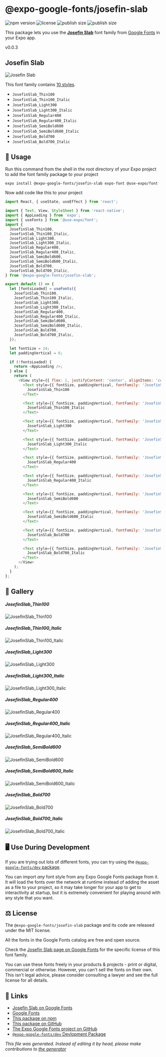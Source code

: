 # @expo-google-fonts/josefin-slab

![npm version](https://flat.badgen.net/npm/v/@expo-google-fonts/josefin-slab)
![license](https://flat.badgen.net/github/license/expo/google-fonts)
![publish size](https://flat.badgen.net/packagephobia/install/@expo-google-fonts/josefin-slab)
![publish size](https://flat.badgen.net/packagephobia/publish/@expo-google-fonts/josefin-slab)

This package lets you use the [**Josefin Slab**](https://fonts.google.com/specimen/Josefin+Slab) font family from [Google Fonts](https://fonts.google.com/) in your Expo app.

v0.0.3

## Josefin Slab

![Josefin Slab](./font-family.png)

This font family contains [10 styles](#gallery).

- `JosefinSlab_Thin100`
- `JosefinSlab_Thin100_Italic`
- `JosefinSlab_Light300`
- `JosefinSlab_Light300_Italic`
- `JosefinSlab_Regular400`
- `JosefinSlab_Regular400_Italic`
- `JosefinSlab_SemiBold600`
- `JosefinSlab_SemiBold600_Italic`
- `JosefinSlab_Bold700`
- `JosefinSlab_Bold700_Italic`

## 🔡 Usage

Run this command from the shell in the root directory of your Expo project to add the font family package to your project
```sh
expo install @expo-google-fonts/josefin-slab expo-font @use-expo/font
```

Now add code like this to your project
```js
import React, { useState, useEffect } from 'react';

import { Text, View, StyleSheet } from 'react-native';
import { AppLoading } from 'expo';
import { useFonts } from '@use-expo/font';
import {
  JosefinSlab_Thin100,
  JosefinSlab_Thin100_Italic,
  JosefinSlab_Light300,
  JosefinSlab_Light300_Italic,
  JosefinSlab_Regular400,
  JosefinSlab_Regular400_Italic,
  JosefinSlab_SemiBold600,
  JosefinSlab_SemiBold600_Italic,
  JosefinSlab_Bold700,
  JosefinSlab_Bold700_Italic,
} from '@expo-google-fonts/josefin-slab';

export default () => {
  let [fontsLoaded] = useFonts({
    JosefinSlab_Thin100,
    JosefinSlab_Thin100_Italic,
    JosefinSlab_Light300,
    JosefinSlab_Light300_Italic,
    JosefinSlab_Regular400,
    JosefinSlab_Regular400_Italic,
    JosefinSlab_SemiBold600,
    JosefinSlab_SemiBold600_Italic,
    JosefinSlab_Bold700,
    JosefinSlab_Bold700_Italic,
  });

  let fontSize = 24;
  let paddingVertical = 6;

  if (!fontsLoaded) {
    return <AppLoading />;
  } else {
    return (
      <View style={{ flex: 1, justifyContent: 'center', alignItems: 'center' }}>
        <Text style={{ fontSize, paddingVertical, fontFamily: 'JosefinSlab_Thin100' }}>
          JosefinSlab_Thin100
        </Text>

        <Text style={{ fontSize, paddingVertical, fontFamily: 'JosefinSlab_Thin100_Italic' }}>
          JosefinSlab_Thin100_Italic
        </Text>

        <Text style={{ fontSize, paddingVertical, fontFamily: 'JosefinSlab_Light300' }}>
          JosefinSlab_Light300
        </Text>

        <Text style={{ fontSize, paddingVertical, fontFamily: 'JosefinSlab_Light300_Italic' }}>
          JosefinSlab_Light300_Italic
        </Text>

        <Text style={{ fontSize, paddingVertical, fontFamily: 'JosefinSlab_Regular400' }}>
          JosefinSlab_Regular400
        </Text>

        <Text style={{ fontSize, paddingVertical, fontFamily: 'JosefinSlab_Regular400_Italic' }}>
          JosefinSlab_Regular400_Italic
        </Text>

        <Text style={{ fontSize, paddingVertical, fontFamily: 'JosefinSlab_SemiBold600' }}>
          JosefinSlab_SemiBold600
        </Text>

        <Text style={{ fontSize, paddingVertical, fontFamily: 'JosefinSlab_SemiBold600_Italic' }}>
          JosefinSlab_SemiBold600_Italic
        </Text>

        <Text style={{ fontSize, paddingVertical, fontFamily: 'JosefinSlab_Bold700' }}>
          JosefinSlab_Bold700
        </Text>

        <Text style={{ fontSize, paddingVertical, fontFamily: 'JosefinSlab_Bold700_Italic' }}>
          JosefinSlab_Bold700_Italic
        </Text>
      </View>
    );
  }
};

```

## 📖 Gallery

##### JosefinSlab_Thin100
![JosefinSlab_Thin100](./447b30a4f09ce882924bc14b5cb2d46ed8a09e31fbd138c82200fce2411f2612.ttf.png)

##### JosefinSlab_Thin100_Italic
![JosefinSlab_Thin100_Italic](./9e521fdac6770840a2382fe98c7220bc471558f801d8965edf8573e7f30b69b5.ttf.png)

##### JosefinSlab_Light300
![JosefinSlab_Light300](./ed15a28fd4c2b8d4813431c543e1e1d9293d3054ccc2ba5ef342f99ce5a44c08.ttf.png)

##### JosefinSlab_Light300_Italic
![JosefinSlab_Light300_Italic](./5e1991a7b37703dc6b6e746ddc357b7310c82534d6438bdb6f7ae3748790800e.ttf.png)

##### JosefinSlab_Regular400
![JosefinSlab_Regular400](./a95bda8e2687087242a1a437c00ed9c693590a2280a21d2a4734a3ad6dfce08b.ttf.png)

##### JosefinSlab_Regular400_Italic
![JosefinSlab_Regular400_Italic](./61d7f09bf0f42191d6840eb606f9898b7faf7fe6493a630405fe91aac97327f4.ttf.png)

##### JosefinSlab_SemiBold600
![JosefinSlab_SemiBold600](./1a3215f9937cb8a3b66779e1b69158645771177c7433046a9d0929ddc30e126e.ttf.png)

##### JosefinSlab_SemiBold600_Italic
![JosefinSlab_SemiBold600_Italic](./efaff26fee494b1b09da8456684d5c03d3bb898803d186aa6a88154f10bfdfee.ttf.png)

##### JosefinSlab_Bold700
![JosefinSlab_Bold700](./00f4364ef7f981110c8e894aa31ef2195629999eeb5bc8689c21745ec03cf534.ttf.png)

##### JosefinSlab_Bold700_Italic
![JosefinSlab_Bold700_Italic](./999b995ee79a2865d9ed663bd3b3d65fcd10a6c15198afb228ca225b210eac8c.ttf.png)


## 🖥️ Use During Development

If you are trying out lots of different fonts, you can try using the [`@expo-google-fonts/dev` package](https://github.com/expo/google-fonts/tree/master/font-packages/dev#readme).

You can import *any* font style from any Expo Google Fonts package from it. It will load the fonts
over the network at runtime instead of adding the asset as a file to your project, so it may take longer
for your app to get to interactivity at startup, but it is extremely convenient
for playing around with any style that you want.

## ⚖️ License

The `@expo-google-fonts/josefin-slab` package and its code are released under the MIT license.

All the fonts in the Google Fonts catalog are free and open source.

Check the [Josefin Slab page on Google Fonts](https://fonts.google.com/specimen/Josefin+Slab) for the specific license of this font family.

You can use these fonts freely in your products & projects - print or digital, commercial or otherwise. However, you can't sell the fonts on their own. This isn't legal advice, please consider consulting a lawyer and see the full license for all details.

## 🔗 Links

- [Josefin Slab on Google Fonts](https://fonts.google.com/specimen/Josefin+Slab)
- [Google Fonts](https://fonts.google.com/)
- [This package on npm](https://www.npmjs.com/package/@expo-google-fonts/josefin-slab)
- [This package on GitHub](https://github.com/expo/google-fonts/tree/master/font-packages/josefin-slab)
- [The Expo Google Fonts project on GitHub](https://github.com/expo/google-fonts)
- [`@expo-google-fonts/dev` Devlopment Package](https://github.com/expo/google-fonts/tree/master/font-packages/dev)


*This file was generated. Instead of editing it by head, please make contributions to [the generator](https://github.com/expo/google-fonts/tree/master/packages/generator)*
